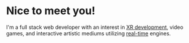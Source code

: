 # Nice to meet you!
I'm a full stack web developer with an interest in [XR development](https://en.wikipedia.org/wiki/Extended_reality), video games, and interactive artistic mediums utilizing [real-time](https://en.wikipedia.org/wiki/Real-time_computer_graphics) engines.
